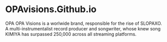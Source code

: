 # OPAvisions.Github.io
OPA 
OPA Visions is a worlwide brand, responsible for the rise of SLOPAXO. A multi-instrumentalist record producer and songwriter, whose knew song KIMIYA has surpassed 250,000 across all streaming platforms.
